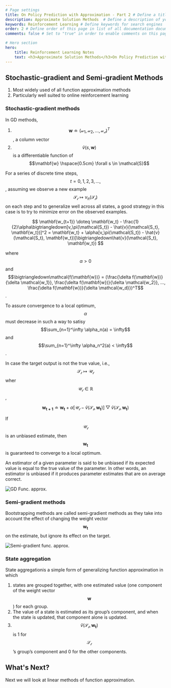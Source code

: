 ```yaml
---
# Page settings
title: On Policy Prediction with Approximation - Part 2 # Define a title of your page
description: Approximate Solution Methods  # Define a description of your page
keywords: Reinforcement Learning # Define keywords for search engines
order: 2 # Define order of this page in list of all documentation documents
comments: false # Set to "true" in order to enable comments on this page. Make sure you properly setup "disqus_forum_shortname" variable in "_config.yml"

# Hero section
hero:
    title: Reinforcement Learning Notes
    text: <h3>Approximate Solution Methods</h3>On Policy Prediction with Approximation
---
```


## Stochastic-gradient and Semi-gradient Methods

1. Most widely used of all function approximation methods
2. Particularly well suited to online reinforcement learning

### Stochastic-gradient methods

In GD methods, 
1. $$ \mathbf{w} \doteq (\mathcal{w_1}, \mathcal{w_2}, ..., \mathcal{w_d})^T$$, a column vector
2. $$\hat{v}(s, \mathbf{w})$$ is a differentiable function of $$\mathbf{w} \hspace{0.5cm} \forall s \in \mathcal{S}$$

For a series of discrete time steps, $$t=0,1,2,3,...,$$, assuming we observe a new example $$\mathcal{S_t} \mapsto v_\pi(\mathcal{S_t})$$ on each step and to generalize well across all states, a good strategy in this case is to try to minimize error on the observed examples.

$$
    \mathbf{w_{t+1}} \doteq \mathbf{w_t} - \frac{1}{2}\alpha\bigtriangledown[v_\pi(\mathcal{S_t}) - \hat{v}(\mathcal{S_t}, \mathbf{w_t})]^2 = \mathbf{w_t} + \alpha[v_\pi(\mathcal{S_t}) - \hat{v}(\mathcal{S_t}, \mathbf{w_t})]\bigtriangledown\hat{v}(\mathcal{S_t}, \mathbf{w_t})
$$

where $$\alpha > 0$$ and $$\bigtriangledown\mathcal{f(\mathbf{w})} = (\frac{\delta f(\mathbf{w})}{\delta \mathcal{w_1}}, \frac{\delta f(\mathbf{w})}{\delta \mathcal{w_2}}, ..., \frac{\delta f(\mathbf{w})}{\delta \mathcal{w_d}})^T$$.

To assure convergence to a local optimum, $$\alpha$$ must decrease in such a way to satisy $$\sum_{n=1}^\infty \alpha_n(a) = \infty$$ and $$\sum_{n=1}^\infty \alpha_n^2(a) < \infty$$.

In case the target output is not the true value, i.e., $$\mathcal{S_t} \mapsto \mathcal{U_t}$$ wher $$\mathcal{U_t} \in \mathbb{R}$$,

$$
    \mathbf{w_{t+1}} \doteq \mathbf{w_t} + \alpha[\mathcal{U_t} - \hat{v}(\mathcal{S_t}, \mathbf{w_t})]\bigtriangledown\hat{v}(\mathcal{S_t}, \mathbf{w_t})
$$

If $$\mathcal{U_t}$$ is an unbiased estimate, then $$\mathbf{w_t}$$ is guaranteed to converge to a local optimum.

<div class="callout callout--info">
    <p> An estimator of a given parameter is said to be unbiased if its expected value is equal to the true value of the parameter. In other words, an estimator is unbiased if it produces parameter estimates that are on average correct.</p>
</div>

![GD Func. approx.](https://res.cloudinary.com/de34f8lhj/image/upload/v1598306468/GD_FA_swlsoo.jpg)

### Semi-gradient methods

Bootstrapping methods are called semi-gradient methods as they take into account the effect of changing the weight vector $$\mathbf{w_t}$$ on the estimate, but ignore its effect on the target.

![Semi-gradient func. approx.](https://res.cloudinary.com/de34f8lhj/image/upload/v1598306983/SG_FA_q1mcyb.jpg)

### State aggregation

State aggregationis a simple form of generalizing function approximation in which 

1. states are grouped together, with one estimated value (one component of the weight vector $$\mathbf{w}$$) for each group. 
2. The value of a state is estimated as its group’s component, and when the state is updated, that component alone is updated. 
3. $$\hat{v}(\mathcal{S_t},\mathbf{w_t})$$ is 1 for $$\mathcal{S_t}$$’s group’s component and 0 for the other components.

## What's Next?

Next we will look at linear methods of function approximation.